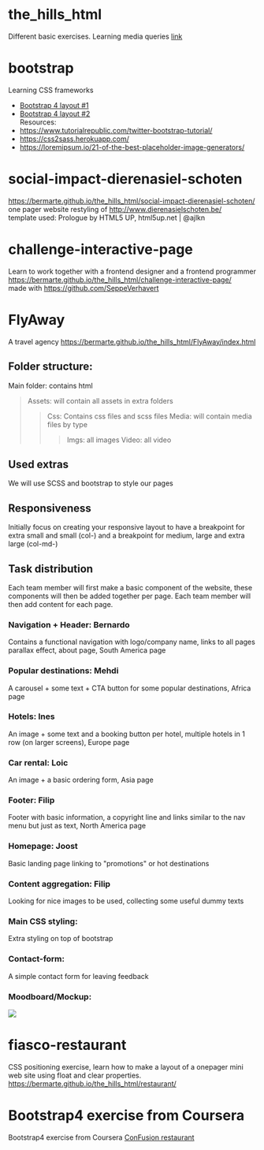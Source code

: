 # the_hills_html
Different basic exercises.
Learning media queries [link]( https://bermarte.github.io/the_hills_html/exercise-responsive-layout/)<br>

# bootstrap
Learning CSS frameworks<br>

- [Bootstrap 4 layout #1](https://bermarte.github.io/the_hills_html/challenge-bootstrap/index.html)<br>
- [Bootstrap 4 layout #2](https://bermarte.github.io/the_hills_html/challenge-bootstrap/carousel.html)<br>
Resources:
- https://www.tutorialrepublic.com/twitter-bootstrap-tutorial/<br>
- https://css2sass.herokuapp.com/<br>
- https://loremipsum.io/21-of-the-best-placeholder-image-generators/<br>

# social-impact-dierenasiel-schoten
https://bermarte.github.io/the_hills_html/social-impact-dierenasiel-schoten/<br>
one pager website
restyling of http://www.dierenasielschoten.be/<br>
template used: Prologue by HTML5 UP, html5up.net | @ajlkn

# challenge-interactive-page
Learn to work together with a frontend designer and a frontend programmer<br>
https://bermarte.github.io/the_hills_html/challenge-interactive-page/<br>
made with https://github.com/SeppeVerhavert<br>

# FlyAway
A travel agency
https://bermarte.github.io/the_hills_html/FlyAway/index.html

## Folder structure:
Main folder: contains html
 > Assets: will contain all assets in extra folders
 >> Css: Contains css files and scss files
 >> Media: will contain media files by type
 >>> Imgs: all images
 >>> Video: all video
 
 ## Used extras
 We will use SCSS and bootstrap to style our pages
 
## Responsiveness
Initially  focus on creating your responsive layout to have a breakpoint for extra small and small (col-) and a breakpoint for medium, large and extra large (col-md-)

## Task distribution
Each team member will first make a basic component of the website, these components will then be added together per page.
Each team member will then add content for each page.

### Navigation + Header: Bernardo
Contains a functional navigation with logo/company name, links to all pages
parallax effect, about page, South America page
### Popular destinations: Mehdi
A carousel + some text + CTA button for some popular destinations, Africa page
### Hotels: Ines
An image + some text and a booking button per hotel, multiple hotels in 1 row (on larger screens), Europe page
### Car rental: Loic
An image + a basic ordering form, Asia page
### Footer: Filip
Footer with basic information, a copyright line and links similar to the nav menu but just as text, North America page
### Homepage: Joost
Basic landing page linking to "promotions" or hot destinations
### Content aggregation: Filip
Looking for nice images to be used, collecting some useful dummy texts
### Main CSS styling: 
Extra styling on top of bootstrap
### Contact-form: 
A simple contact form for leaving feedback

### Moodboard/Mockup: 
![](https://bermarte.github.io/the_hills_html/FlyAway/Resources/Schema.png)

# fiasco-restaurant
CSS positioning exercise, learn how to make a layout of a onepager mini web site using float and clear properties.
https://bermarte.github.io/the_hills_html/restaurant/

# Bootstrap4 exercise from Coursera
Bootstrap4 exercise from Coursera [ConFusion restaurant](https://bermarte.github.io/the_hills_html/Coursera_confusion_assignment/dist)<br>
